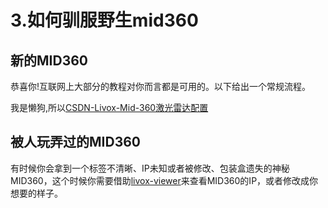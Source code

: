 # 3.如何驯服野生mid360

## 新的MID360

恭喜你!互联网上大部分的教程对你而言都是可用的。以下给出一个常规流程。

我是懒狗,所以[CSDN-Livox-Mid-360激光雷达配置](https://blog.csdn.net/m0_49384824/article/details/142483862)

## 被人玩弄过的MID360

有时候你会拿到一个标签不清晰、IP未知或者被修改、包装盒遗失的神秘MID360，这个时候你需要借助[livox-viewer](https://gitee.com/ybcing/livox-viewer)来查看MID360的IP，或者修改成你想要的样子。